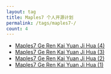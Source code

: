 ```yaml
---
layout: tag
title: Maples7 个人开源计划
permalink: /tags/maples7-/
count: 4
---
```


- [Maples7 Ge Ren Kai Yuan Ji Hua (4)](https://maples7.com/2024/12/21/open-source-maples7-4/)
- [Maples7 Ge Ren Kai Yuan Ji Hua (3)](https://maples7.com/2024/12/01/open-source-maples7-3/)
- [Maples7 Ge Ren Kai Yuan Ji Hua (2)](https://maples7.com/2024/11/16/open-source-maples7-2/)
- [Maples7 Ge Ren Kai Yuan Ji Hua (1)](https://maples7.com/2024/11/08/open-source-maples7-1/)

